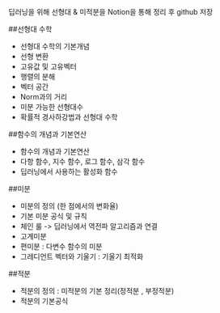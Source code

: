 딥러닝을 위해 선형대 & 미적분을 Notion을 통해 정리 후 github 저장

##선형대 수학
- 선형대 수학의 기본개념
- 선형 변환
- 고유값 및 고유벡터
- 행렬의 분해
- 벡터 공간
- Norm과의 거리
- 미분 가능한 선형대수
- 확률적 경사하강법과 선형대 수학

##함수의 개념과 기본연산
- 함수의 개념과 기본연산
- 다항 함수, 지수 함수, 로그 함수, 삼각 함수
- 딥러닝에서 사용하는 활성화 함수

##미분
- 미분의 정의 (한 점에서의 변화율)
- 기본 미분 공식 및 규칙
- 체인 룰 -> 딥러닝에서 역전파 알고리즘과 연결
- 고계미분
- 편미분 : 다변수 함수의 미분
- 그레디언트 벡터와 기울기 : 기울기 최적화

##적분
- 적분의 정의 : 미적분의 기본 정리(정적분 , 부정적분)
- 적분의 기본공식
